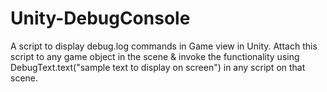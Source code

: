 # Unity-DebugConsole
A script to display debug.log commands in Game view in Unity.
Attach this script to any game object in the scene & invoke the functionality using DebugText.text("sample text to display on screen") in any script on that scene.
